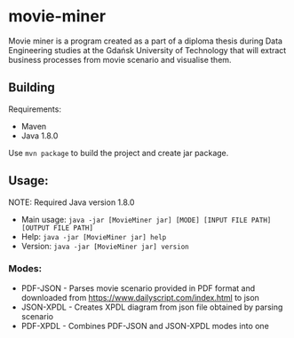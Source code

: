 # movie-miner
Movie miner is a program created as a part of a diploma thesis during Data Engineering studies at the Gdańsk University of Technology that will extract business processes from movie scenario and visualise them.

## Building
Requirements:
* Maven 
* Java 1.8.0
  
Use `mvn package` to build the project and create jar package.

## Usage:
NOTE: Required Java version 1.8.0
* Main usage: `java -jar [MovieMiner jar] [MODE] [INPUT FILE PATH] [OUTPUT FILE PATH]`
* Help: `java -jar [MovieMiner jar] help`
* Version: `java -jar [MovieMiner jar] version`
### Modes:
* PDF-JSON - Parses movie scenario provided in PDF format and downloaded from https://www.dailyscript.com/index.html to json
* JSON-XPDL - Creates XPDL diagram from json file obtained by parsing scenario
* PDF-XPDL - Combines PDF-JSON and JSON-XPDL modes into one
